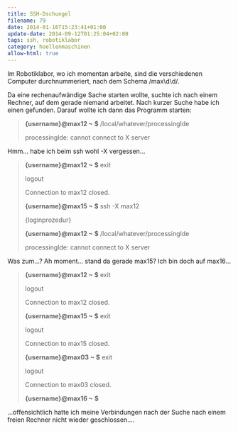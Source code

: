 ```yaml
---
title: SSH-Dschungel
filename: 79
date: 2014-01-16T15:23:41+01:00
update-date: 2014-09-12T01:25:04+02:00
tags: ssh, robotiklabor
category: hoellenmaschinen
allow-html: true
---
```


<p>Im Robotiklabor, wo ich momentan arbeite, sind die verschiedenen Computer durchnummeriert, nach dem Schema /max\d\d/.</p>

<p>Da eine rechenaufwändige Sache starten wollte, suchte ich nach einem Rechner, auf dem gerade niemand arbeitet. Nach kurzer Suche habe ich einen gefunden. Darauf wollte ich dann das Programm starten:</p>

<blockquote>
<p><strong>{username}@max12 ~ $</strong> /local/whatever/processingIde</p>

<p>processingIde: cannot connect to X server</p>
</blockquote>

<p>Hmm... habe ich beim ssh wohl -X vergessen...</p>

<blockquote>
<p><strong>{username}@max12 ~ $</strong> exit</p>

<p>logout</p>

<p>Connection to max12 closed.</p>

<p><strong>{username}@max15 ~ $</strong> ssh -X max12</p>

<p>{loginprozedur}</p>

<p><strong>{username}@max12 ~ $</strong> /local/whatever/processingIde</p>

<p>processingIde: cannot connect to X server</p>
</blockquote>

<p>Was zum...? Ah moment... stand da gerade max15? Ich bin doch auf max16...</p>

<blockquote>
<p><strong>{username}@max12 ~ $</strong> exit</p>

<p>logout</p>

<p>Connection to max12 closed.</p>

<p><strong>{username}@max15 ~ $</strong> exit</p>

<p>logout</p>

<p>Connection to max15 closed.</p>

<p><strong>{username}@max03 ~ $</strong> exit</p>

<p>logout</p>

<p>Connection to max03 closed.</p>

<p><strong>{username}@max16 ~ $</strong></p>
</blockquote>

<p>...offensichtlich hatte ich meine Verbindungen nach der Suche nach einem freien Rechner nicht wieder geschlossen....</p>


